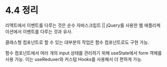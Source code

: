 # 4.4 정리

리액트에서 이벤트를 다루는 것은 순수 자바스크립트 || jQuery를 사용한 웹 애플리케이션에서 이벤트를 다루는 것과 유사.

클래스형 컴포넌트로 할 수 있는 대부분의 작업은 함수 컴포넌트로도 구현 가능.

함수 컴포넌트에서 여러 개의 input 상태를 관리하기 위해 useState에서 form 객체를 사용 가능. 이는 useReduxer와 커스텀 Hooks를 사용해서 더 편하게 가능.